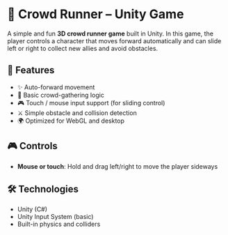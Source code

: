 # 🧍 Crowd Runner – Unity Game

A simple and fun **3D crowd runner game** built in Unity. In this game, the player controls a character that moves forward automatically and can slide left or right to collect new allies and avoid obstacles.

## 🚀 Features

- ✨ Auto-forward movement
- 🧠 Basic crowd-gathering logic
- 🎮 Touch / mouse input support (for sliding control)
- ⚔️ Simple obstacle and collision detection
- 🌍 Optimized for WebGL and desktop

## 🎮 Controls

- **Mouse or touch**: Hold and drag left/right to move the player sideways

## 🛠 Technologies

- Unity (C#)
- Unity Input System (basic)
- Built-in physics and colliders

